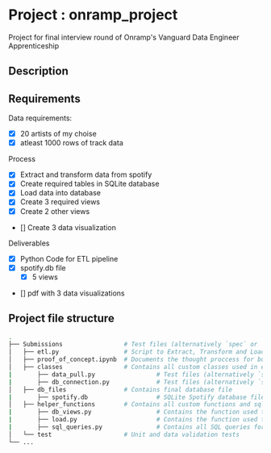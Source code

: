 # Project : onramp_project
Project for final interview round of Onramp's Vanguard Data Engineer Apprenticeship 

## Description


## Requirements
Data requirements:
- [x] 20 artists of my choise
- [x] atleast 1000 rows of track data

Process
- [x] Extract and transform data from spotify
- [x] Create required tables in SQLite database
- [x] Load data into database
- [x] Create 3 required views
- [x] Create 2 other views
- [] Create 3 data visualization


Deliverables
- [x] Python Code for ETL pipeline
- [x] spotify.db file
  - [x] 5 views
- [] pdf with 3 data visualizations



## Project file structure


``` bash
.
├── Submissions                 # Test files (alternatively `spec` or `tests`)
│   ├── etl.py                  # Script to Extract, Transform and Load the data
│   ├── proof_of_concept.ipynb  # Documents the thought proccess for building the pipeline
│   ├── classes                 # Contains all custom classes used in etl.py
|       ├── data_pull.py                 # Test files (alternatively `spec` or `tests`)
|       ├── db_connection.py             # Test files (alternatively `spec` or `tests`)
│   ├── db_files                # Contains final database file
|       ├── spotify.db                   # SQLite Spotify database files
│   ├── helper_functions        # Contains all custom functions and sql queries used in etl.py
|       ├── db_views.py                  # Contains the function used to create the views in spotify.db
|       ├── load.py                      # Contains the function used to load data into spotify.db
|       ├── sql_queries.py               # Contains all SQL queries for the project
│   └── test                    # Unit and data validation tests
└── ...

```
